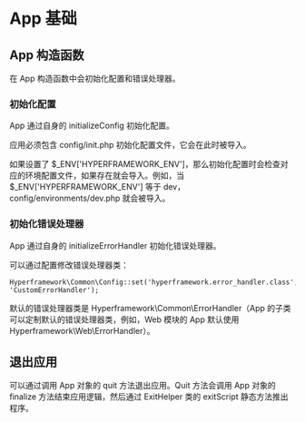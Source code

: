 # App 基础
## App 构造函数
在 App 构造函数中会初始化配置和错误处理器。

### 初始化配置
App 通过自身的 initializeConfig 初始化配置。

应用必须包含 config/init.php 初始化配置文件，它会在此时被导入。

如果设置了 $_ENV['HYPERFRAMEWORK_ENV']，那么初始化配置时会检查对应的环境配置文件，如果存在就会导入。例如，当 $_ENV['HYPERFRAMEWORK_ENV'] 等于 dev，config/environments/dev.php 就会被导入。

### 初始化错误处理器
App 通过自身的 initializeErrorHandler 初始化错误处理器。

可以通过配置修改错误处理器类：
```.php
Hyperframework\Common\Config::set('hyperframework.error_handler.class', 'CustomErrorHandler');
```

默认的错误处理器类是 Hyperframework\Common\ErrorHandler（App 的子类可以定制默认的错误处理器类，例如，Web 模块的 App 默认使用 Hyperframework\Web\ErrorHandler）。

## 退出应用
可以通过调用 App 对象的 quit 方法退出应用。Quit 方法会调用 App 对象的 finalize 方法结束应用逻辑，然后通过 ExitHelper 类的 exitScript 静态方法推出程序。 

